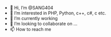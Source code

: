 - 👋 Hi, I’m @SANG404
- 👀 I’m interested in PHP, Python, c++, c#, c etc.
- 🌱 I’m currently working 
- 💞️ I’m looking to collaborate on ...
- 📫 How to reach me 

<!---
SANG404/SANG404 is a ✨ special ✨ repository because its `README.md` (this file) appears on your GitHub profile.
You can click the Preview link to take a look at your changes.
--->
